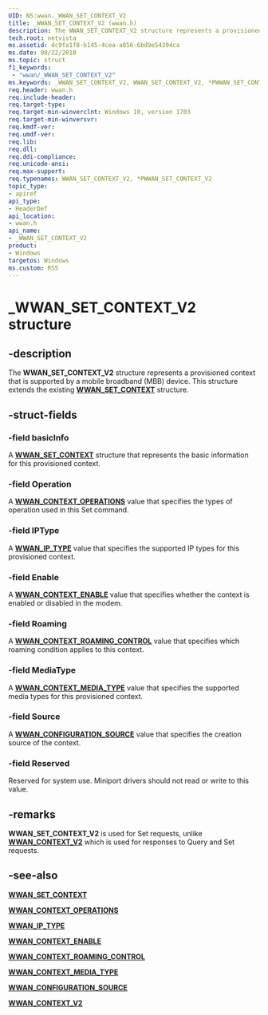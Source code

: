```yaml
---
UID: NS:wwan._WWAN_SET_CONTEXT_V2
title: _WWAN_SET_CONTEXT_V2 (wwan.h)
description: The WWAN_SET_CONTEXT_V2 structure represents a provisioned context that is supported by a mobile broadband (MBB) device. This structure extends the existing WWAN_SET_CONTEXT structure.
tech.root: netvista
ms.assetid: dc9fa1f8-b145-4cea-a856-6bd9e54394ca
ms.date: 08/22/2018
ms.topic: struct
f1_keywords:
 - "wwan/_WWAN_SET_CONTEXT_V2"
ms.keywords: _WWAN_SET_CONTEXT_V2, WWAN_SET_CONTEXT_V2, *PWWAN_SET_CONTEXT_V2, 
req.header: wwan.h
req.include-header:
req.target-type:
req.target-min-winverclnt: Windows 10, version 1703
req.target-min-winversvr:
req.kmdf-ver:
req.umdf-ver:
req.lib:
req.dll:
req.ddi-compliance:
req.unicode-ansi:
req.max-support:
req.typenames: WWAN_SET_CONTEXT_V2, *PWWAN_SET_CONTEXT_V2
topic_type: 
- apiref
api_type: 
- HeaderDef
api_location: 
- wwan.h
api_name: 
- _WWAN_SET_CONTEXT_V2
product: 
- Windows
targetos: Windows
ms.custom: RS5
---
```


# _WWAN_SET_CONTEXT_V2 structure

## -description

The **WWAN_SET_CONTEXT_V2** structure represents a provisioned context that is supported by a mobile broadband (MBB) device. This structure extends the existing [**WWAN_SET_CONTEXT**](ns-wwan-_wwan_set_context.md) structure.

## -struct-fields

### -field basicInfo

A [**WWAN_SET_CONTEXT**](ns-wwan-_wwan_set_context.md) structure that represents the basic information for this provisioned context.
 
### -field Operation

A [**WWAN_CONTEXT_OPERATIONS**](ne-wwan-_wwan_context_operations.md) value that specifies the types of operation used in this Set command.
 
### -field IPType

A [**WWAN_IP_TYPE**](ne-wwan-_wwan_ip_type.md) value that specifies the supported IP types for this provisioned context.

### -field Enable

A [**WWAN_CONTEXT_ENABLE**](ne-wwan-_wwan_context_enable.md) value that specifies whether the context is enabled or disabled in the modem.
 
### -field Roaming

A [**WWAN_CONTEXT_ROAMING_CONTROL**](ne-wwan-_wwan_context_roaming_control.md) value that specifies which roaming condition applies to this context.
 
### -field MediaType

A [**WWAN_CONTEXT_MEDIA_TYPE**](ne-wwan-_wwan_context_media_type.md) value that specifies the supported media types for this provisioned context.
 
### -field Source

A [**WWAN_CONFIGURATION_SOURCE**](ne-wwan-_wwan_configuration_source.md) value that specifies the creation source of the context.
 
### -field Reserved
 
Reserved for system use. Miniport drivers should not read or write to this value.

## -remarks

**WWAN_SET_CONTEXT_V2** is used for Set requests, unlike [**WWAN_CONTEXT_V2**](ns-wwan-_wwan_context_v2.md) which is used for responses to Query and Set requests.

## -see-also

[**WWAN_SET_CONTEXT**](ns-wwan-_wwan_set_context.md)

[**WWAN_CONTEXT_OPERATIONS**](ne-wwan-_wwan_context_operations.md)

[**WWAN_IP_TYPE**](ne-wwan-_wwan_ip_type.md)

[**WWAN_CONTEXT_ENABLE**](ne-wwan-_wwan_context_enable.md)

[**WWAN_CONTEXT_ROAMING_CONTROL**](ne-wwan-_wwan_context_roaming_control.md)

[**WWAN_CONTEXT_MEDIA_TYPE**](ne-wwan-_wwan_context_media_type.md)

[**WWAN_CONFIGURATION_SOURCE**](ne-wwan-_wwan_configuration_source.md)

[**WWAN_CONTEXT_V2**](ns-wwan-_wwan_context_v2.md)
